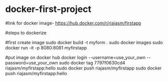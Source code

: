 # docker-first-project
#link for docker image- https://hub.docker.com/r/riajasm/firstapp

#steps to dockerize

#first create image
sudo docker build -t myform .
sudo docker images
sudo docker run -it -p 8080:8081 myfirstapp

#put image on docker hub
docker login --username=use_your_own --password=use_your_own
sudo docker tag 7797f0630cd4 riajasm/myfirstapp:hello
sudo docker push riajasm/myfirstapp
sudo docker push riajasm/myfirstapp:hello
